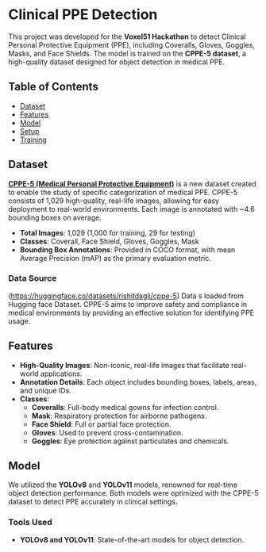 # Clinical PPE Detection

This project was developed for the **Voxel51 Hackathon** to detect Clinical Personal Protective Equipment (PPE), including Coveralls, Gloves, Goggles, Masks, and Face Shields. The model is trained on the **CPPE-5 dataset**, a high-quality dataset designed for object detection in medical PPE.

## Table of Contents
- [Dataset](#dataset)
- [Features](#features)
- [Model](#model)
- [Setup](#setup)
- [Training](#training)


## Dataset

**[CPPE-5 (Medical Personal Protective Equipment)](https://paperswithcode.com/sota/object-detection-on-cppe-5)** is a new dataset created to enable the study of specific categorization of medical PPE. CPPE-5 consists of 1,029 high-quality, real-life images, allowing for easy deployment to real-world environments. Each image is annotated with ~4.6 bounding boxes on average.

- **Total Images**: 1,029 (1,000 for training, 29 for testing)
- **Classes**: Coverall, Face Shield, Gloves, Goggles, Mask
- **Bounding Box Annotations**: Provided in COCO format, with mean Average Precision (mAP) as the primary evaluation metric.

### Data Source
(https://huggingface.co/datasets/rishitdagli/cppe-5)
 Data s loaded from Hugging face Dataset. CPPE-5 aims to improve safety and compliance in medical environments by providing an effective solution for identifying PPE usage.

## Features

- **High-Quality Images**: Non-iconic, real-life images that facilitate real-world applications.
- **Annotation Details**: Each object includes bounding boxes, labels, areas, and unique IDs.
- **Classes**:
  - **Coveralls**: Full-body medical gowns for infection control.
  - **Mask**: Respiratory protection for airborne pathogens.
  - **Face Shield**: Full or partial face protection.
  - **Gloves**: Used to prevent cross-contamination.
  - **Goggles**: Eye protection against particulates and chemicals.

## Model

We utilized the **YOLOv8** and **YOLOv11** models, renowned for real-time object detection performance. Both models were optimized with the CPPE-5 dataset to detect PPE accurately in clinical settings.

### Tools Used
- **YOLOv8 and YOLOv11**: State-of-the-art models for object detection.
  


